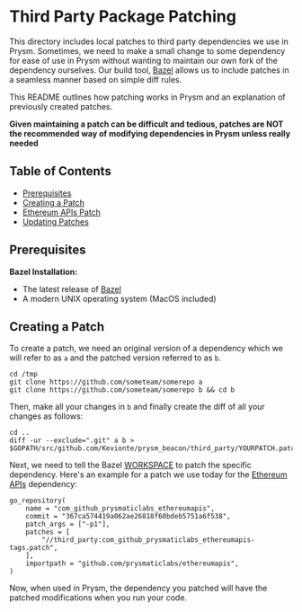 # Third Party Package Patching

This directory includes local patches to third party dependencies we use in Prysm. Sometimes,
we need to make a small change to some dependency for ease of use in Prysm without wanting
to maintain our own fork of the dependency ourselves. Our build tool, [Bazel](https://bazel.build)
allows us to include patches in a seamless manner based on simple diff rules.

This README outlines how patching works in Prysm and an explanation of previously
created patches. 

**Given maintaining a patch can be difficult and tedious,
patches are NOT the recommended way of modifying dependencies in Prysm 
unless really needed**

## Table of Contents

- [Prerequisites](#prerequisites)
- [Creating a Patch](#creating-a-patch)
- [Ethereum APIs Patch](#ethereum-apis-patch)
- [Updating Patches](#updating-patches)

## Prerequisites

**Bazel Installation:**
  - The latest release of [Bazel](https://docs.bazel.build/versions/master/install.html)
  - A modern UNIX operating system (MacOS included)

## Creating a Patch

To create a patch, we need an original version of a dependency which we will refer to as `a`
and the patched version referred to as `b`. 

```
cd /tmp
git clone https://github.com/someteam/somerepo a
git clone https://github.com/someteam/somerepo b && cd b
```
Then, make all your changes in `b` and finally create the diff of all your changes as follows:
```
cd ..
diff -ur --exclude=".git" a b > $GOPATH/src/github.com/Kevionte/prysm_beacon/third_party/YOURPATCH.patch
```

Next, we need to tell the Bazel [WORKSPACE](https://github.com/Kevionte/prysm_beacon/blob/master/WORKSPACE) to patch the specific dependency.
Here's an example for a patch we use today for the [Ethereum APIs](https://github.com/prysmaticlabs/ethereumapis)
dependency:

```
go_repository(
    name = "com_github_prysmaticlabs_ethereumapis",
    commit = "367ca574419a062ae26818f60bdeb5751a6f538",
    patch_args = ["-p1"],
    patches = [
        "//third_party:com_github_prysmaticlabs_ethereumapis-tags.patch",
    ],
    importpath = "github.com/prysmaticlabs/ethereumapis",
)
```

Now, when used in Prysm, the dependency you patched will have the patched modifications
when you run your code.
